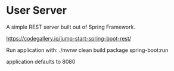 <h1>User Server</h1>

A simple REST server built out of Spring Framework.

https://codegallery.io/jump-start-spring-boot-rest/

Run application with:
./mvnw clean build package spring-boot:run

application defaults to 8080

